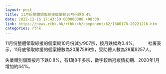 ```yaml
---
layout: post
title: 11月份整體領取綜援個案較10月份跌0.4%
date: 2022-12-16 17:43:59.000000000 +08:00
link: https://news.rthk.hk/rthk/ch/component/k2/1680178-20221216.htm
categories: rthk
---
```


11月份整體領取綜援的個案較10月份減少907宗，按月跌幅為0.4%。
　　 
社署表示，11月底領取綜援的個案總數為20萬7589宗，受助總人數為28萬9257人。

失業類別個案按月下跌0.8%，有1萬8千多宗，數字較新冠疫情初期、2020年1月增加約44%。
